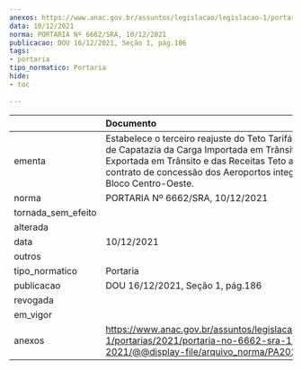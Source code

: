 ```yaml
---
anexos: https://www.anac.gov.br/assuntos/legislacao/legislacao-1/portarias/2021/portaria-no-6662-sra-10-12-2021/@@display-file/arquivo_norma/PA2021-6662.pdf
data: 10/12/2021
norma: PORTARIA Nº 6662/SRA, 10/12/2021
publicacao: DOU 16/12/2021, Seção 1, pág.186
tags:
- portaria
tipo_normatico: Portaria
hide: 
- toc 
 
---
```


|                    | Documento                                                                                                                                                                                                                                      |
|:-------------------|:-----------------------------------------------------------------------------------------------------------------------------------------------------------------------------------------------------------------------------------------------|
| ementa             | Estabelece o terceiro reajuste do Teto Tarifário da Tarifa de Capatazia da Carga Importada em Trânsito e Carga Exportada em Trânsito e das Receitas Teto aplicáveis ao contrato de concessão dos Aeroportos integrantes do Bloco Centro-Oeste. |
| norma              | PORTARIA Nº 6662/SRA, 10/12/2021                                                                                                                                                                                                               |
| tornada_sem_efeito |                                                                                                                                                                                                                                                |
| alterada           |                                                                                                                                                                                                                                                |
| data               | 10/12/2021                                                                                                                                                                                                                                     |
| outros             |                                                                                                                                                                                                                                                |
| tipo_normatico     | Portaria                                                                                                                                                                                                                                       |
| publicacao         | DOU 16/12/2021, Seção 1, pág.186                                                                                                                                                                                                               |
| revogada           |                                                                                                                                                                                                                                                |
| em_vigor           |                                                                                                                                                                                                                                                |
| anexos             | https://www.anac.gov.br/assuntos/legislacao/legislacao-1/portarias/2021/portaria-no-6662-sra-10-12-2021/@@display-file/arquivo_norma/PA2021-6662.pdf                                                                                           |
